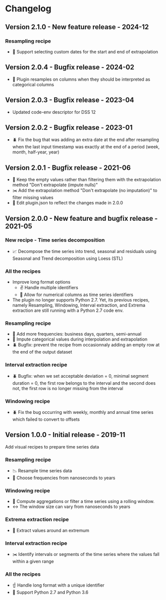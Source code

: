 # Changelog

## Version 2.1.0 - New feature release - 2024-12
### Resampling recipe
- :date: Support selecting custom dates for the start and end of extrapolation

## Version 2.0.4 - Bugfix release - 2024-02
- :bug: Plugin resamples on columns when they should be interpreted as categorical columns

## Version 2.0.3 - Bugfix release - 2023-04
- Updated code-env descriptor for DSS 12

## Version 2.0.2 - Bugfix release - 2023-01
- 🪲 Fix the bug that was adding an extra date at the end after resampling when the last input timestamp was exactly at the end of a period (week, month, half-year, year)

## Version 2.0.1 - Bugfix release - 2021-06
- :bug: Keep the empty values rather than filtering them with the extrapolation method "Don't extrapolate (impute nulls)"
- :scissors: Add the extrapolation method "Don't extrapolate (no imputation)" to filter missing values
- :pencil: Edit plugin.json to reflect the changes made in 2.0.0

## Version 2.0.0 - New feature and bugfix release - 2021-05
### New recipe - Time series decomposition
- :chart_with_upwards_trend: Decompose the time series into trend, seasonal and residuals using Seasonal and Trend decomposition using Loess (STL) 
### All the recipes
- Improve long format options
    - :v: Handle multiple identifiers
    - :1234: Allow for numerical columns as time series identifiers
- The plugin no longer supports Python 2.7. Yet, its previous recipes, namely Resampling, Windowing, Interval extraction, and Extrema extraction are still running with a Python 2.7 code env. 
### Resampling recipe
- :date: Add more frequencies: business days, quarters, semi-annual
- :thought_balloon: Impute categorical values during interpolation and extrapolation
- 🪲 Bugfix: prevent the recipe from occasionnaly adding an empty row at the end of the output dataset
### Interval extraction recipe
- 🪲 Bugfix: when we set acceptable deviation = 0, minimal segment duration = 0, the first row belongs to the interval and the second does not, the first row
 is no longer missing from the interval
 
### Windowing recipe
- 🪲 Fix the bug occurring with weekly, monthly and annual time series which failed to convert to offsets
  

## Version 1.0.0 - Initial release - 2019-11
Add visual recipes to prepare time series data
### Resampling recipe
- :chart_with_downwards_trend: Resample time series data 
- :date: Choose frequencies from nanoseconds to years
### Windowing recipe
- :bookmark: Compute aggregations or filter a time series using a rolling window. 
- :left_right_arrow: The window size can vary from nanoseconds to years 
### Extrema extraction recipe
- :mount_fuji: Extract values around an extremum
### Interval extraction recipe
- :scissors: Identify intervals or segments of the time series where the values fall within a given range 

### All the recipes
- :point_up: Handle long format with a unique identifier
- :snake: Support Python 2.7 and Python 3.6

